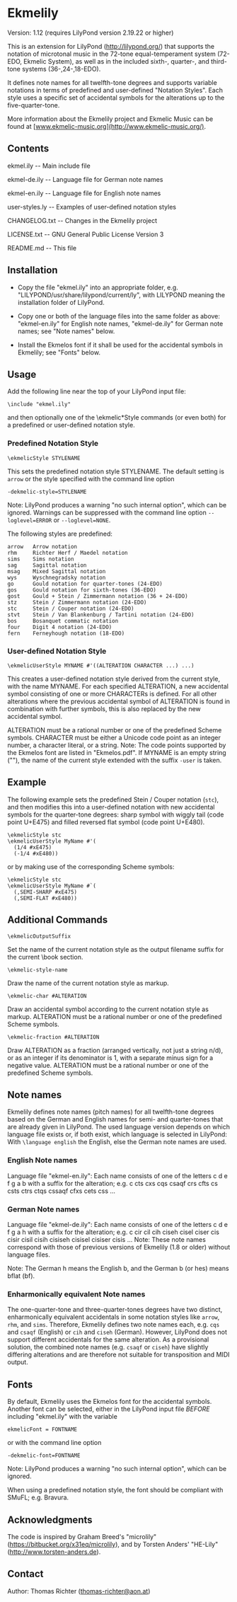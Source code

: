 Ekmelily
========

Version: 1.12 (requires LilyPond version 2.19.22 or higher)


This is an extension for LilyPond (<http://lilypond.org/>) that supports
the notation of microtonal music in the 72-tone equal-temperament system
(72-EDO, Ekmelic System), as well as in the included sixth-, quarter-,
and third-tone systems (36-,24-,18-EDO).

It defines note names for all twelfth-tone degrees and supports variable
notations in terms of predefined and user-defined "Notation Styles".
Each style uses a specific set of accidental symbols for the alterations
up to the five-quarter-tone.

More information about the Ekmelily project and Ekmelic Music can be found at
[www.ekmelic-music.org](http://www.ekmelic-music.org/).


Contents
--------

ekmel.ily -- Main include file

ekmel-de.ily -- Language file for German note names

ekmel-en.ily -- Language file for English note names

user-styles.ly -- Examples of user-defined notation styles

CHANGELOG.txt -- Changes in the Ekmelily project

LICENSE.txt -- GNU General Public License Version 3

README.md -- This file


Installation
------------

*   Copy the file "ekmel.ily" into an appropriate folder, e.g.
    "LILYPOND/usr/share/lilypond/current/ly", with LILYPOND meaning the
    installation folder of LilyPond.

*   Copy one or both of the language files into the same folder as above:
    "ekmel-en.ily" for English note names,
    "ekmel-de.ily" for German note names;
    see "Note names" below.

*   Install the Ekmelos font if it shall be used for the accidental
    symbols in Ekmelily; see "Fonts" below.


Usage
-----

Add the following line near the top of your LilyPond input file:

    \include "ekmel.ily"

and then optionally one of the \ekmelic*Style commands (or even both)
for a predefined or user-defined notation style.


### Predefined Notation Style ###

    \ekmelicStyle STYLENAME

This sets the predefined notation style STYLENAME. The default setting
is `arrow` or the style specified with the command line option

    -dekmelic-style=STYLENAME

Note: LilyPond produces a warning "no such internal option", which can
be ignored. Warnings can be suppressed with the command line option
`--loglevel=ERROR` or `--loglevel=NONE`.

The following styles are predefined:

    arrow   Arrow notation
    rhm     Richter Herf / Maedel notation
    sims    Sims notation
    sag     Sagittal notation
    msag    Mixed Sagittal notation
    wys     Wyschnegradsky notation
    go      Gould notation for quarter-tones (24-EDO)
    gos     Gould notation for sixth-tones (36-EDO)
    gost    Gould + Stein / Zimmermann notation (36 + 24-EDO)
    stz     Stein / Zimmermann notation (24-EDO)
    stc     Stein / Couper notation (24-EDO)
    stvt    Stein / Van Blankenburg / Tartini notation (24-EDO)
    bos     Bosanquet commatic notation
    four    Digit 4 notation (24-EDO)
    fern    Ferneyhough notation (18-EDO)


### User-defined Notation Style ###

    \ekmelicUserStyle MYNAME #'((ALTERATION CHARACTER ...) ...)

This creates a user-defined notation style derived from the current style,
with the name MYNAME. For each specified ALTERATION, a new accidental
symbol consisting of one or more CHARACTERs is defined. For all other
alterations where the previous accidental symbol of ALTERATION is found
in combination with further symbols, this is also replaced by the new
accidental symbol.

ALTERATION must be a rational number or one of the predefined Scheme symbols.
CHARACTER must be either a Unicode code point as an integer number,
a character literal, or a string. Note: The code points supported by the
Ekmelos font are listed in "Ekmelos.pdf".
If MYNAME is an empty string (""), the name of the current style extended
with the suffix `-user` is taken.


Example
-------

The following example sets the predefined Stein / Couper notation (`stc`),
and then modifies this into a user-defined notation with new accidental symbols
for the quarter-tone degrees: sharp symbol with wiggly tail (code point U+E475)
and filled reversed flat symbol (code point U+E480).

    \ekmelicStyle stc
    \ekmelicUserStyle MyName #'(
      (1/4 #xE475)
      (-1/4 #xE480))

or by making use of the corresponding Scheme symbols:

    \ekmelicStyle stc
    \ekmelicUserStyle MyName #`(
      (,SEMI-SHARP #xE475)
      (,SEMI-FLAT #xE480))


Additional Commands
-------------------

    \ekmelicOutputSuffix

Set the name of the current notation style as the output filename suffix
for the current \book section.

    \ekmelic-style-name

Draw the name of the current notation style as markup.

    \ekmelic-char #ALTERATION

Draw an accidental symbol according to the current notation style as markup.
ALTERATION must be a rational number or one of the predefined Scheme symbols.

    \ekmelic-fraction #ALTERATION

Draw ALTERATION as a fraction (arranged vertically, not just a string n/d),
or as an integer if its denominator is 1, with a separate minus sign for
a negative value.
ALTERATION must be a rational number or one of the predefined Scheme symbols.


Note names
----------

Ekmelily defines note names (pitch names) for all twelfth-tone degrees
based on the German and English names for semi- and quarter-tones that
are already given in LilyPond.
The used language version depends on which language file exists or, if
both exist, which language is selected in LilyPond: With `\language english`
the English, else the German note names are used.

### English Note names ###

Language file "ekmel-en.ily": Each name consists of one of the letters
c d e f g a b  with a suffix for the alteration; e.g.
c cts cxs cqs csaqf crs cfts cs csts ctrs ctqs cssaqf cfxs cets css ...

### German Note names ###

Language file "ekmel-de.ily": Each name consists of one of the letters
c d e f g a h  with a suffix for the alteration; e.g. c cir cil cih ciseh
cisel ciser cis cisir cisil cisih cisiseh cisisel cisiser cisis ...
Note: These note names correspond with those of previous versions of
Ekmelily (1.8 or older) without language files.

Note: The German h means the English b, and the German b (or hes) means bflat (bf).

### Enharmonically equivalent Note names ###

The one-quarter-tone and three-quarter-tones degrees have two distinct,
enharmonically equivalent accidentals in some notation styles like
`arrow`, `rhm`, and `sims`. Therefore, Ekmelily defines two note names
each, e.g. `cqs` and `csaqf` (English) or `cih` and `ciseh` (German).
However, LilyPond does not support different accidentals for the same
alteration. As a provisional solution, the combined note names (e.g.
`csaqf` or `ciseh`) have slightly differing alterations and are therefore
not suitable for transposition and MIDI output.


Fonts
-----

By default, Ekmelily uses the Ekmelos font for the accidental symbols.
Another font can be selected, either in the LilyPond input file *BEFORE*
including "ekmel.ily" with the variable

    ekmelicFont = FONTNAME

or with the command line option

    -dekmelic-font=FONTNAME

Note: LilyPond produces a warning "no such internal option", which can be ignored.

When using a predefined notation style, the font should be compliant
with SMuFL; e.g. Bravura.


Acknowledgments
---------------

The code is inspired by Graham Breed's "microlily" (<https://bitbucket.org/x31eq/microlily>),
and by Torsten Anders' "HE-Lily" (<http://www.torsten-anders.de>).


Contact
-------

Author: Thomas Richter (<thomas-richter@aon.at>)
